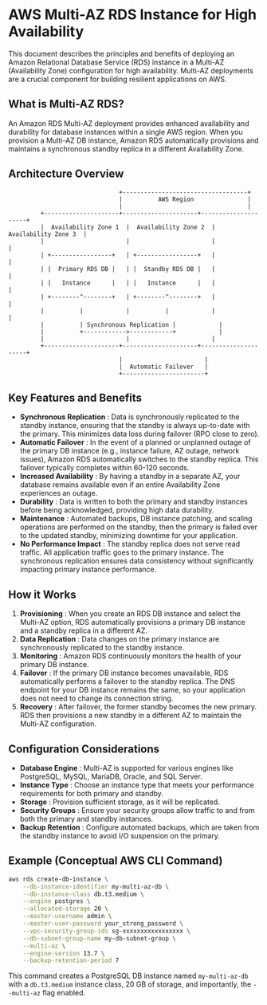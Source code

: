 # AWS Multi-AZ RDS Instance for High Availability

This document describes the principles and benefits of deploying an Amazon Relational Database Service (RDS) instance in a Multi-AZ (Availability Zone) configuration for high availability. Multi-AZ deployments are a crucial component for building resilient applications on AWS.

## What is Multi-AZ RDS?

An Amazon RDS Multi-AZ deployment provides enhanced availability and durability for database instances within a single AWS region. When you provision a Multi-AZ DB instance, Amazon RDS automatically provisions and maintains a synchronous standby replica in a different Availability Zone.

## Architecture Overview

```
                               +-----------------------------------+
                               |          AWS Region               |
                               |                                   |
         +---------------------+---------------------+---------------------+
         |  Availability Zone 1  |  Availability Zone 2  |  Availability Zone 3  |
         |                       |                       |                       |
         | +-----------------+   | +-----------------+   |                       |
         | |  Primary RDS DB |   | |  Standby RDS DB |   |                       |
         | |   Instance      |   | |   Instance      |   |                       |
         | +--------^--------+   | +--------^--------+   |                       |
         |          |            |          |            |                       |
         |          | Synchronous Replication |            |
         |          +------------>------------+            |
         |                       |                       |
         +---------------------+---------------------+---------------------+
                               |                       |
                               |  Automatic Failover   |
                               +-----------------------+
```

## Key Features and Benefits

*   **Synchronous Replication**	: Data is synchronously replicated to the standby instance, ensuring that the standby is always up-to-date with the primary. This minimizes data loss during failover (RPO close to zero).
*   **Automatic Failover**	: In the event of a planned or unplanned outage of the primary DB instance (e.g., instance failure, AZ outage, network issues), Amazon RDS automatically switches to the standby replica. This failover typically completes within 60-120 seconds.
*   **Increased Availability**	: By having a standby in a separate AZ, your database remains available even if an entire Availability Zone experiences an outage.
*   **Durability**	: Data is written to both the primary and standby instances before being acknowledged, providing high data durability.
*   **Maintenance**	: Automated backups, DB instance patching, and scaling operations are performed on the standby, then the primary is failed over to the updated standby, minimizing downtime for your application.
*   **No Performance Impact**	: The standby replica does not serve read traffic. All application traffic goes to the primary instance. The synchronous replication ensures data consistency without significantly impacting primary instance performance.

## How it Works

1.  **Provisioning**	: When you create an RDS DB instance and select the Multi-AZ option, RDS automatically provisions a primary DB instance and a standby replica in a different AZ.
2.  **Data Replication**	: Data changes on the primary instance are synchronously replicated to the standby instance.
3.  **Monitoring**	: Amazon RDS continuously monitors the health of your primary DB instance.
4.  **Failover**	: If the primary DB instance becomes unavailable, RDS automatically performs a failover to the standby replica. The DNS endpoint for your DB instance remains the same, so your application does not need to change its connection string.
5.  **Recovery**	: After failover, the former standby becomes the new primary. RDS then provisions a new standby in a different AZ to maintain the Multi-AZ configuration.

## Configuration Considerations

*   **Database Engine**	: Multi-AZ is supported for various engines like PostgreSQL, MySQL, MariaDB, Oracle, and SQL Server.
*   **Instance Type**	: Choose an instance type that meets your performance requirements for both primary and standby.
*   **Storage**	: Provision sufficient storage, as it will be replicated.
*   **Security Groups**	: Ensure your security groups allow traffic to and from both the primary and standby instances.
*   **Backup Retention**	: Configure automated backups, which are taken from the standby instance to avoid I/O suspension on the primary.

## Example (Conceptual AWS CLI Command)

```bash
aws rds create-db-instance \
    --db-instance-identifier my-multi-az-db \
    --db-instance-class db.t3.medium \
    --engine postgres \
    --allocated-storage 20 \
    --master-username admin \
    --master-user-password your_strong_password \
    --vpc-security-group-ids sg-xxxxxxxxxxxxxxxxx \
    --db-subnet-group-name my-db-subnet-group \
    --multi-az \
    --engine-version 13.7 \
    --backup-retention-period 7
```

This command creates a PostgreSQL DB instance named `my-multi-az-db` with a `db.t3.medium` instance class, 20 GB of storage, and importantly, the `--multi-az` flag enabled.
